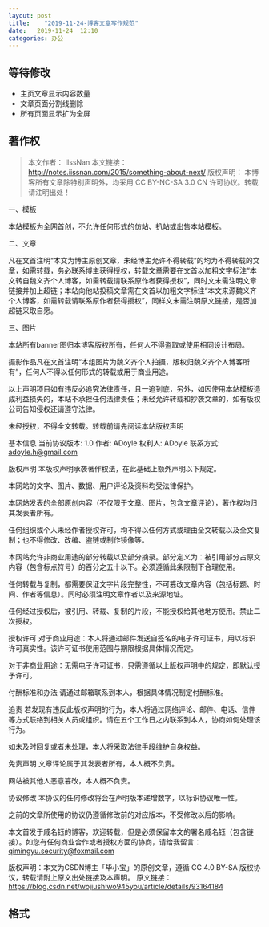 ```yaml
---
layout: post
title:    "2019-11-24-博客文章写作规范"
date:   2019-11-24  12:10 
categories: 办公
---
```

## 等待修改

 - 主页文章显示内容数量
 - 文章页面分割线删除
 - 所有页面显示扩为全屏

## 著作权

>本文作者： IIssNan
本文链接： http://notes.iissnan.com/2015/something-about-next/
版权声明： 本博客所有文章除特别声明外，均采用 CC BY-NC-SA 3.0 CN 许可协议。转载请注明出处！

一、模板

本站模板为全网首创，不允许任何形式的仿站、扒站或出售本站模板。

二、文章

凡在文首注明“本文为博主原创文章，未经博主允许不得转载”的均为不得转载的文章，如需转载，务必联系博主获得授权，转载文章需要在文首以加粗文字标注“本文转自魏义齐个人博客，如需转载请联系原作者获得授权”，同时文末需注明文章链接并加上超链；本站向他站投稿文章需在文首以加粗文字标注“本文来源魏义齐个人博客，如需转载请联系原作者获得授权”，同样文末需注明原文链接，是否加超链采取自愿。

三、图片

本站所有banner图归本博客版权所有，任何人不得盗取或使用相同设计布局。

摄影作品凡在文首注明“本组图片为魏义齐个人拍摄，版权归魏义齐个人博客所有”，任何人不得以任何形式的转载或用于商业用途。

以上声明项目如有违反必追究法律责任，且一追到底，另外，如因使用本站模板造成利益损失的，本站不承担任何法律责任；未经允许转载和抄袭文章的，如有版权公司告知侵权还请遵守法律。


未经授权，不得全文转载。转载前请先阅读本站版权声明

基本信息
当前协议版本: 1.0
作者: ADoyle
权利人: ADoyle
联系方式: adoyle.h@gmail.com

版权声明
本版权声明承袭著作权法，在此基础上额外声明以下规定。

本网站的文字、图片、数据、用户评论及资料均受法律保护。

本网站发表的全部原创内容（不仅限于文章、图片，包含文章评论），著作权均归其发表者所有。

任何组织或个人未经作者授权许可，均不得以任何方式或理由全文转载以及全文复制；也不得修改、改编、盗链或制作镜像等。

本网站允许非商业用途的部分转载以及部分摘录。部分定义为：被引用部分占原文内容（包含标点符号）的百分之五十以下。必须遵循此条限制下合理使用。

任何转载与复制，都需要保证文字片段完整性，不可篡改文章内容（包括标题、时间、作者等信息）。同时必须注明文章作者以及来源地址。

任何经过授权后，被引用、转载、复制的片段，不能授权给其他地方使用。禁止二次授权。

授权许可
对于商业用途：本人将通过邮件发送自签名的电子许可证书，用以标识许可真实性。该许可证书使用范围与期限根据具体情况而定。

对于非商业用途：无需电子许可证书，只需遵循以上版权声明中的规定，即默认授予许可。

付酬标准和办法
请通过邮箱联系到本人，根据具体情况制定付酬标准。

追责
若发现有违反此版权声明的行为，本人将通过网络评论、邮件、电话、信件等方式联络到相关人员或组织。请在五个工作日之内联系到本人，协商如何处理该行为。

如未及时回复或者未处理，本人将采取法律手段维护自身权益。

免责声明
文章评论属于其发表者所有，本人概不负责。

网站被其他人恶意篡改，本人概不负责。

协议修改
本协议的任何修改将会在声明版本递增数字，以标识协议唯一性。

之前的文章所使用的协议仍遵循修改前的对应版本，不受修改以后的影响。

本文首发于戚名钰的博客，欢迎转载，但是必须保留本文的署名戚名钰（包含链接）。如您有任何商业合作或者授权方面的协商，请给我留言：qimingyu.security@foxmail.com


版权声明：本文为CSDN博主「毕小宝」的原创文章，遵循 CC 4.0 BY-SA 版权协议，转载请附上原文出处链接及本声明。
原文链接：https://blog.csdn.net/wojiushiwo945you/article/details/93164184

## 格式


